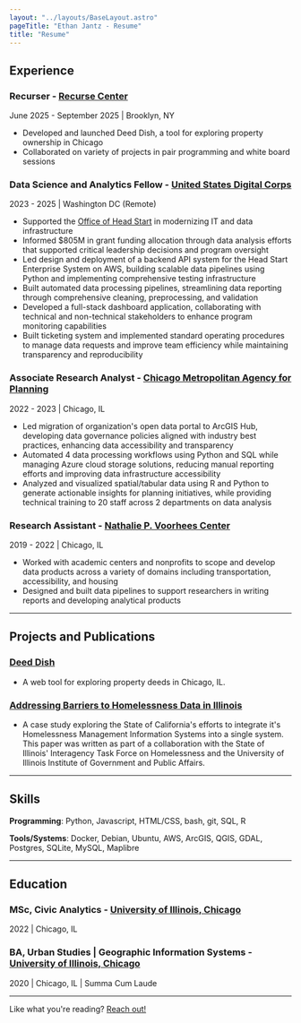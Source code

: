 ```yaml
---
layout: "../layouts/BaseLayout.astro"
pageTitle: "Ethan Jantz - Resume"
title: "Resume"
---
```


## Experience

### Recurser - [Recurse Center](https://recurse.com)

June 2025 - September 2025 | Brooklyn, NY

- Developed and launched Deed Dish, a tool for exploring property ownership in Chicago
- Collaborated on variety of projects in pair programming and white board sessions

### Data Science and Analytics Fellow - [United States Digital Corps](https://digitalcorps.gsa.gov/)

2023 - 2025 | Washington DC (Remote)

- Supported the [Office of Head Start](https://headstart.gov) in modernizing IT and data infrastructure
- Informed $805M in grant funding allocation through data analysis efforts that supported critical leadership decisions and program oversight
- Led design and deployment of a backend API system for the Head Start Enterprise System on AWS, building scalable data pipelines using Python and implementing comprehensive testing infrastructure
- Built automated data processing pipelines, streamlining data reporting through comprehensive cleaning, preprocessing, and validation
- Developed a full-stack dashboard application, collaborating with technical and non-technical stakeholders to enhance program monitoring capabilities
- Built ticketing system and implemented standard operating procedures to manage data requests and improve team efficiency while maintaining transparency and reproducibility

### Associate Research Analyst - [Chicago Metropolitan Agency for Planning](https://cmap.illinois.gov)

2022 - 2023 | Chicago, IL

- Led migration of organization's open data portal to ArcGIS Hub, developing data governance policies aligned with industry best practices, enhancing data accessibility and transparency
- Automated 4 data processing workflows using Python and SQL while managing Azure cloud storage solutions, reducing manual reporting efforts and improving data infrastructure accessibility
- Analyzed and visualized spatial/tabular data using R and Python to generate actionable insights for planning initiatives, while providing technical training to 20 staff across 2 departments on data analysis

### Research Assistant - [Nathalie P. Voorhees Center](https://voorheescenter.uic.edu/)

2019 - 2022 | Chicago, IL

- Worked with academic centers and nonprofits to scope and develop data products across a variety of domains including transportation, accessibility, and housing
- Designed and built data pipelines to support researchers in writing reports and developing analytical products

---

## Projects and Publications

### [Deed Dish](https://deeddish.com)

- A web tool for exploring property deeds in Chicago, IL.

### [Addressing Barriers to Homelessness Data in Illinois](https://papers.ssrn.com/sol3/papers.cfm?abstract_id=4487654)

- A case study exploring the State of California's efforts to integrate it's Homelessness Management Information Systems into a single system. This paper was written as part of a collaboration with the State of Illinois' Interagency Task Force on Homelessness and the University of Illinois Institute of Government and Public Affairs.

---

## Skills

**Programming**: Python, Javascript, HTML/CSS, bash, git, SQL, R

**Tools/Systems**: Docker, Debian, Ubuntu, AWS, ArcGIS, QGIS, GDAL, Postgres, SQLite, MySQL, Maplibre

---

## Education

### MSc, Civic Analytics - [University of Illinois, Chicago](https://cuppa.uic.edu/)

2022 | Chicago, IL

### BA, Urban Studies | Geographic Information Systems - [University of Illinois, Chicago](https://cuppa.uic.edu/)

2020 | Chicago, IL | Summa Cum Laude

---

Like what you're reading? [Reach out!](mailto:ethan@jantz.website)
